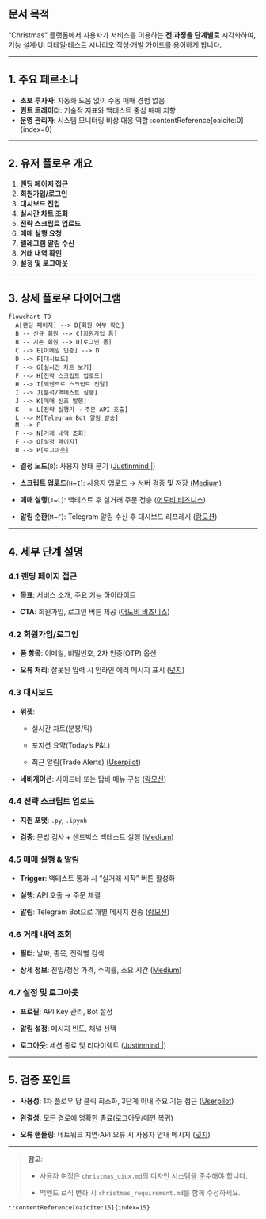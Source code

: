 ## 문서 목적  
“Christmas” 플랫폼에서 사용자가 서비스를 이용하는 **전 과정을 단계별로** 시각화하여, 기능 설계·UI 디테일·테스트 시나리오 작성·개발 가이드를 용이하게 합니다.

---

## 1. 주요 페르소나  
- **초보 투자자**: 자동화 도움 없이 수동 매매 경험 없음  
- **퀀트 트레이더**: 기술적 지표와 백테스트 중심 매매 지향  
- **운영 관리자**: 시스템 모니터링·비상 대응 역할 :contentReference[oaicite:0]{index=0}

---

## 2. 유저 플로우 개요  
1. **랜딩 페이지 접근**  
2. **회원가입/로그인**  
3. **대시보드 진입**  
4. **실시간 차트 조회**  
5. **전략 스크립트 업로드**  
6. **매매 실행 요청**  
7. **텔레그램 알림 수신**  
8. **거래 내역 확인**  
9. **설정 및 로그아웃**

---

## 3. 상세 플로우 다이어그램  
```mermaid
flowchart TD
  A[랜딩 페이지] --> B{회원 여부 확인}
  B -- 신규 회원 --> C[회원가입 폼]
  B -- 기존 회원 --> D[로그인 폼]
  C --> E[이메일 인증] --> D
  D --> F[대시보드]
  F --> G[실시간 차트 보기]
  F --> H[전략 스크립트 업로드]
  H --> I[백엔드로 스크립트 전달]
  I --> J[분석/백테스트 실행]
  J --> K[매매 신호 발행]
  K --> L[전략 실행기 → 주문 API 호출]
  L --> M[Telegram Bot 알림 발송]
  M --> F
  F --> N[거래 내역 조회]
  F --> O[설정 페이지]
  O --> P[로그아웃]
````

- **결정 노드**(`B`): 사용자 상태 분기 ([Justinmind |](https://www.justinmind.com/blog/user-flow/?utm_source=chatgpt.com "Ultimate Guide to User Flows for Exceptional UX - Justinmind"))
    
- **스크립트 업로드**(`H`~`I`): 사용자 업로드 → 서버 검증 및 저장 ([Medium](https://medium.com/%40kshields/user-flow-for-app-development-a-beginners-guide-7968dcad5739?utm_source=chatgpt.com "User Flow for App Development: A Beginner's Guide - Medium"))
    
- **매매 실행**(`J`~`L`): 백테스트 후 실거래 주문 전송 ([어도비 비즈니스](https://business.adobe.com/blog/basics/how-to-make-a-user-flow-diagram?utm_source=chatgpt.com "User flow diagram — what it is, why it's important, and how to create ..."))
    
- **알림 순환**(`M`~`F`): Telegram 알림 수신 후 대시보드 리프레시 ([람모션](https://www.ramotion.com/blog/user-flow-in-ux-design/?utm_source=chatgpt.com "User Flow in UX: Best Practices and Tools | Ramotion Agency"))
    

---

## 4. 세부 단계 설명

### 4.1 랜딩 페이지 접근

- **목표**: 서비스 소개, 주요 기능 하이라이트
    
- **CTA**: 회원가입, 로그인 버튼 제공 ([어도비 비즈니스](https://business.adobe.com/blog/basics/how-to-make-a-user-flow-diagram?utm_source=chatgpt.com "User flow diagram — what it is, why it's important, and how to create ..."))
    

### 4.2 회원가입/로그인

- **폼 항목**: 이메일, 비밀번호, 2차 인증(OTP) 옵션
    
- **오류 처리**: 잘못된 입력 시 인라인 에러 메시지 표시 ([넛지](https://www.nudgenow.com/blogs/user-flow-diagram-ux-design?utm_source=chatgpt.com "How to Create a User Flow Diagram in UX Design - Nudge"))
    

### 4.3 대시보드

- **위젯**:
    
    - 실시간 차트(분봉/틱)
        
    - 포지션 요약(Today’s P&L)
        
    - 최근 알림(Trade Alerts) ([Userpilot](https://userpilot.com/blog/user-flow-examples/?utm_source=chatgpt.com "12 SaaS User Flow Examples for Exceptional User Journeys"))
        
- **네비게이션**: 사이드바 또는 탑바 메뉴 구성 ([람모션](https://www.ramotion.com/blog/user-flow-in-ux-design/?utm_source=chatgpt.com "User Flow in UX: Best Practices and Tools | Ramotion Agency"))
    

### 4.4 전략 스크립트 업로드

- **지원 포맷**: `.py`, `.ipynb`
    
- **검증**: 문법 검사 + 샌드박스 백테스트 실행 ([Medium](https://medium.com/%40kshields/user-flow-for-app-development-a-beginners-guide-7968dcad5739?utm_source=chatgpt.com "User Flow for App Development: A Beginner's Guide - Medium"))
    

### 4.5 매매 실행 & 알림

- **Trigger**: 백테스트 통과 시 “실거래 시작” 버튼 활성화
    
- **실행**: API 호출 → 주문 체결
    
- **알림**: Telegram Bot으로 개별 메시지 전송 ([람모션](https://www.ramotion.com/blog/user-flow-in-ux-design/?utm_source=chatgpt.com "User Flow in UX: Best Practices and Tools | Ramotion Agency"))
    

### 4.6 거래 내역 조회

- **필터**: 날짜, 종목, 전략별 검색
    
- **상세 정보**: 진입/청산 가격, 수익률, 소요 시간 ([Medium](https://medium.com/design-bootcamp/the-ultimate-guide-to-user-flow-diagram-b108d7de10d?utm_source=chatgpt.com "The ultimate guide to User Flow Diagram | by Andra Cimpan - Medium"))
    

### 4.7 설정 및 로그아웃

- **프로필**: API Key 관리, Bot 설정
    
- **알림 설정**: 메시지 빈도, 채널 선택
    
- **로그아웃**: 세션 종료 및 리다이렉트 ([Justinmind |](https://www.justinmind.com/blog/user-flow/?utm_source=chatgpt.com "Ultimate Guide to User Flows for Exceptional UX - Justinmind"))
    

---

## 5. 검증 포인트

- **사용성**: 1차 플로우 당 클릭 최소화, 3단계 이내 주요 기능 접근 ([Userpilot](https://userpilot.com/blog/user-flow-examples/?utm_source=chatgpt.com "12 SaaS User Flow Examples for Exceptional User Journeys"))
    
- **완결성**: 모든 경로에 명확한 종료(로그아웃/메인 복귀)
    
- **오류 핸들링**: 네트워크 지연·API 오류 시 사용자 안내 메시지 ([넛지](https://www.nudgenow.com/blogs/user-flow-diagram-ux-design?utm_source=chatgpt.com "How to Create a User Flow Diagram in UX Design - Nudge"))
    

---

> **참고**:
> 
> - 사용자 여정은 `christmas_uiux.md`의 디자인 시스템을 준수해야 합니다.
>     
> - 백엔드 로직 변화 시 `christmas_requirement.md`를 함께 수정하세요.
>     

```
::contentReference[oaicite:15]{index=15}
```